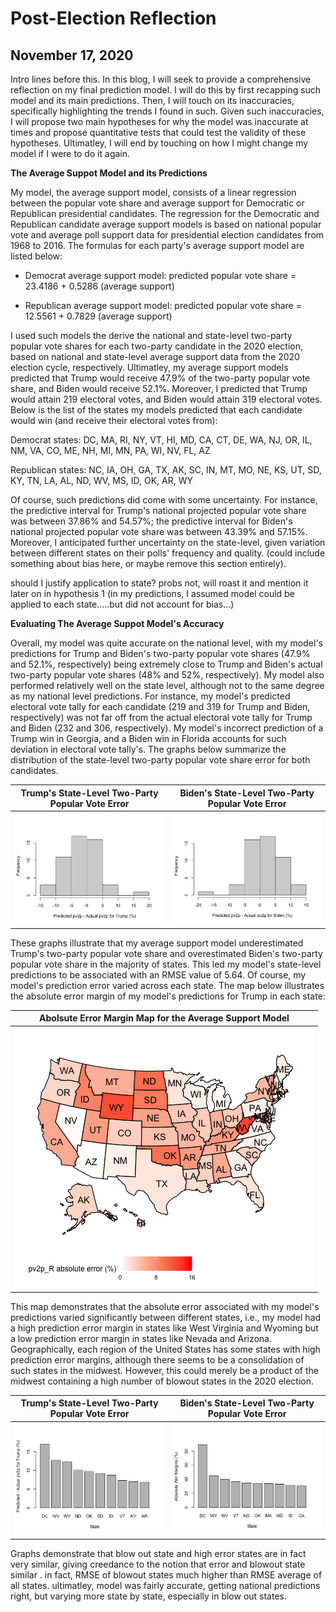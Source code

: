 # Post-Election Reflection 
## November 17, 2020

Intro lines before this. 
In this blog, I will seek to provide a comprehensive reflection on my final prediction model. I will do this by first recapping such model and its main predictions. Then, I will touch on its inaccuracies, specifically highlighting the trends I found in such. Given such inaccuracies, I will propose two main hypotheses for why the model was inaccurate at times and propose quantitative tests that could test the validity of these hypotheses. Ultimatley, I will end by touching on how I might change my model if I were to do it again. 

**The Average Suppot Model and its Predictions**

My model, the average support model, consists of a linear regression between the popular vote share and average support for Democratic or Republican presidential candidates. The regression for the Democratic and Republican candidate average support models is based on national popular vote and average poll support data for presidential election candidates from 1968 to 2016. The formulas for each party's average support model are listed below:

* Democrat average support model: predicted popular vote share = 23.4186 + 0.5286 (average support)

* Republican average support model: predicted popular vote share = 12.5561 + 0.7829 (average support)

I used such models the derive the national and state-level two-party popular vote shares for each two-party candidate in the 2020 election, based on national and state-level average support data from the 2020 election cycle, respectively. Ultimatley, my average support models predicted that Trump would receive 47.9% of the two-party popular vote share, and Biden would receive 52.1%. Moreover, I predicted that Trump would attain 219 electoral votes, and Biden would attain 319 electoral votes. Below is the list of the states my models predicted that each candidate would win (and receive their electoral votes from):

Democrat states: DC, MA, RI, NY, VT, HI, MD, CA, CT, DE, WA, NJ, OR, IL, NM, VA, CO, ME, NH, MI, MN, PA, WI, NV, FL, AZ

Republican states: NC, IA, OH, GA, TX, AK, SC, IN, MT, MO, NE, KS, UT, SD, KY, TN, LA, AL, ND, WV, MS, ID, OK, AR, WY

Of course, such predictions did come with some uncertainty. For instance, the predictive interval for Trump's national projected popular vote share was between 37.86% and 54.57%; the predictive interval for Biden's national projected popular vote share was between 43.39% and 57.15%. Moreover, I anticipated further uncertainty on the state-level, given variation between different states on their polls' frequency and quality. 
(could include something about bias here, or maybe remove this section entirely).

should I justify application to state? probs not, will roast it and mention it later on in hypothesis 1 (in my predictions, I assumed model could be applied to each state.....but did not account for bias...)

**Evaluating The Average Suppot Model's Accuracy**

Overall, my model was quite accurate on the national level, with my model's predictions for Trump and Biden's two-party popular vote shares (47.9% and 52.1%, respectively) being extremely close to Trump and Biden's actual two-party popular vote shares (48% and 52%, respectively). My model also performed relatively well on the state level, although not to the same degree as my national level predictions. For instance, my model's predicted electoral vote tally for each candidate (219 and 319 for Trump and Biden, respectively) was not far off from the actual electoral vote tally for Trump and Biden (232 and 306, respectively). My model's incorrect prediction of a Trump win in Georgia, and a Biden win in Florida accounts for such deviation in electoral vote tally's. The graphs below summarize the distribution of the state-level two-party popular vote share error for both candidates. 

Trump's State-Level Two-Party Popular Vote Error   |  Biden's State-Level Two-Party Popular Vote Error
:-------------------------:|:-------------------------:
![](Reflection4.png)|![](Reflection5.png)

These graphs illustrate that my average support model underestimated Trump's two-party popular vote share and overestimated Biden's two-party popular vote share in the majority of states. This led my model's state-level predictions to be associated with an RMSE value of 5.64. Of course, my model's prediction error varied across each state. The map below illustrates the absolute error margin of my model's predictions for Trump in each state:

| Abolsute Error Margin Map for the Average Support Model |
|:-:|
|![](Reflection1.png)|

This map demonstrates that the absolute error associated with my model's predictions varied significantly between different states, i.e., my model had a high prediction error margin in states like West Virginia and Wyoming but a low prediction error margin in states like Nevada and Arizona. Geographically, each region of the United States has some states with high prediction error margins, although there seems to be a consolidation of such states in the midwest. However, this could merely be a product of the midwest containing a high number of blowout states in the 2020 election. 

Trump's State-Level Two-Party Popular Vote Error   |  Biden's State-Level Two-Party Popular Vote Error
:-------------------------:|:-------------------------:
![](Reflection2.png)|![](Reflection3.png)

Graphs demonstrate that blow out state and high error states are in fact very similar, giving creedance to the notion that error and blowout state similar . in fact, RMSE of blowout states much higher than RMSE average of all states. ultimatley, model was fairly accurate, getting national predictions right, but varying more state by state, especially in blow out states. 












